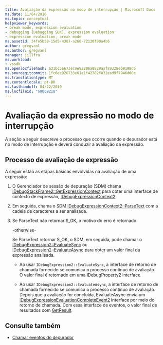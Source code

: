 ```yaml
---
title: Avaliação da expressão no modo de interrupção | Microsoft Docs
ms.date: 11/04/2016
ms.topic: conceptual
helpviewer_keywords:
- break mode, expression evaluation
- debugging [Debugging SDK], expression evaluation
- expression evaluation, break mode
ms.assetid: 34fe5b58-15d5-4387-a266-72120f90a4b6
author: gregvanl
ms.author: gregvanl
manager: jillfra
ms.workload:
- vssdk
ms.openlocfilehash: a31bc56673ec9e82206a8829aaf89328eb9198d6
ms.sourcegitcommit: 1fc6ee928733e61a1f42782f832ead9f7946d00c
ms.translationtype: MT
ms.contentlocale: pt-BR
ms.lasthandoff: 04/22/2019
ms.locfileid: "60069218"
---
```

# <a name="expression-evaluation-in-break-mode"></a>Avaliação da expressão no modo de interrupção
A seção a seguir descreve o processo que ocorre quando o depurador está no modo de interrupção e deverá conduzir a avaliação da expressão.

## <a name="expression-evaluation-process"></a>Processo de avaliação de expressão
 A seguir estão as etapas básicas envolvidas na avaliação de uma expressão:

1. O Gerenciador de sessão de depuração (SDM) chama [IDebugStackFrame2::GetExpressionContext](../../extensibility/debugger/reference/idebugstackframe2-getexpressioncontext.md) para obter uma interface de contexto de expressão, [IDebugExpressionContext2](../../extensibility/debugger/reference/idebugexpressioncontext2.md).

2. Em seguida, chama o SDM [IDebugExpressionContext2::ParseText](../../extensibility/debugger/reference/idebugexpressioncontext2-parsetext.md) com a cadeia de caracteres a ser analisada.

3. Se ParseText não retornar S_OK, o motivo do erro é retornado.

     -otherwise-

     Se ParseText retornar S_OK, o SDM, em seguida, pode chamar o [IDebugExpression2::EvaluateSync](../../extensibility/debugger/reference/idebugexpression2-evaluatesync.md) ou [IDebugExpression2::EvaluateAsync](../../extensibility/debugger/reference/idebugexpression2-evaluateasync.md) para obter um valor final da expressão analisada.

    - Ao usar `IDebugExpression2::EvaluateSync`, a interface de retorno de chamada fornecido se comunica o processo contínuo de avaliação. O valor final é retornado em uma [IDebugProperty2](../../extensibility/debugger/reference/idebugproperty2.md) interface.

    - Ao usar `IDebugExpression2::EvaluateAsync`, a interface de retorno de chamada fornecido se comunica o processo contínuo de avaliação. Depois que a avaliação for concluída, EvaluateAsync envia um [IDebugExpressionEvaluationCompleteEvent2](../../extensibility/debugger/reference/idebugexpressionevaluationcompleteevent2.md) interface por meio do retorno de chamada. Com essa interface de eventos, o valor final de resultados com [GetResult](../../extensibility/debugger/reference/idebugexpressionevaluationcompleteevent2-getresult.md).

## <a name="see-also"></a>Consulte também
- [Chamar eventos do depurador](../../extensibility/debugger/calling-debugger-events.md)